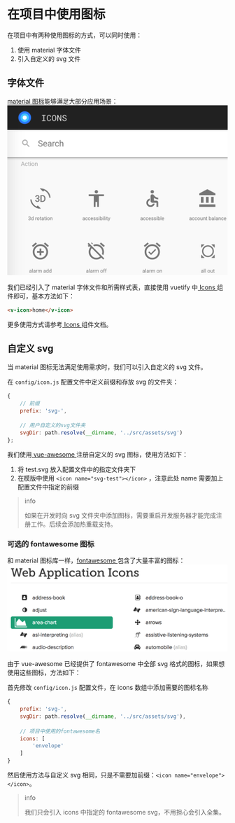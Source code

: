 # 在项目中使用图标

在项目中有两种使用图标的方式，可以同时使用：
1. 使用 material 字体文件
2. 引入自定义的 svg 文件

## 字体文件

[material 图标](https://material.io/icons/)能够满足大部分应用场景：
![material 图标](./images/material-icons.png)

我们已经引入了 material 字体文件和所需样式表，直接使用 vuetify 中[ Icons ](https://vuetifyjs.com/components/icons)组件即可，基本方法如下：

```html
<v-icon>home</v-icon>
```

更多使用方式请参考[ Icons ](https://vuetifyjs.com/components/icons)组件文档。

## 自定义 svg

当 material 图标无法满足使用需求时，我们可以引入自定义的 svg 文件。

在 `config/icon.js` 配置文件中定义前缀和存放 svg 的文件夹：

```js
{
    // 前缀
    prefix: 'svg-',

    // 用户自定义的svg文件夹
    svgDir: path.resolve(__dirname, '../src/assets/svg')
};
```

我们使用[ vue-awesome ](https://github.com/Justineo/vue-awesome)注册自定义的 svg 图标，使用方法如下：

1. 将 test.svg 放入配置文件中的指定文件夹下
2. 在模版中使用 `<icon name="svg-test"></icon>` ，注意此处 name 需要加上配置文件中指定的前缀

> info
>
> 如果在开发时向 svg 文件夹中添加图标，需要重启开发服务器才能完成注册工作。后续会添加热重载支持。

### 可选的 fontawesome 图标

和 material 图标库一样，[fontawesome ](http://fontawesome.io/icons/)包含了大量丰富的图标：
![fontawesome 图标](./images/fontawesome-icons.png)

由于 vue-awesome 已经提供了 fontawesome 中全部 svg 格式的图标，如果想使用这些图标，方法如下：

首先修改 `config/icon.js` 配置文件，在 icons 数组中添加需要的图标名称

```js
{
    prefix: 'svg-',
    svgDir: path.resolve(__dirname, '../src/assets/svg'),

    // 项目中使用的fontawesome名
    icons: [
        'envelope'
    ]
}
```

然后使用方法与自定义 svg 相同，只是不需要加前缀：`<icon name="envelope"></icon>`。

> info
>
> 我们只会引入 icons 中指定的 fontawesome svg，不用担心会引入全集。
